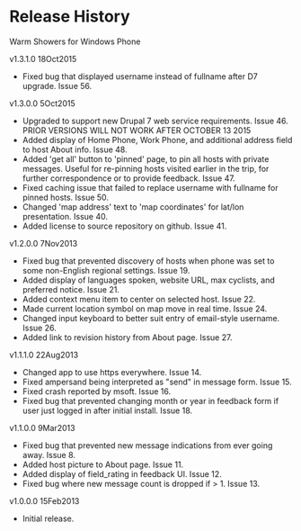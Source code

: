 ﻿Release History
===============

Warm Showers for Windows Phone

v1.3.1.0 18Oct2015
* Fixed bug that displayed username instead of fullname after D7 upgrade.  Issue 56.

v1.3.0.0 5Oct2015
* Upgraded to support new Drupal 7 web service requirements.  Issue 46.
  PRIOR VERSIONS WILL NOT WORK AFTER OCTOBER 13 2015
* Added display of Home Phone, Work Phone, and additional address field to host About info.  Issue 48.
* Added 'get all' button to 'pinned' page, to pin all hosts with private messages.  Useful for re-pinning hosts visited earlier in the trip, for further correspondence or to provide feedback.  Issue 47.
* Fixed caching issue that failed to replace username with fullname for pinned hosts.  Issue 50.
* Changed 'map address' text to 'map coordinates' for lat/lon presentation.  Issue 40.
* Added license to source repository on github.  Issue 41.

v1.2.0.0 7Nov2013
* Fixed bug that prevented discovery of hosts when phone was set to some non-English regional settings. Issue 19.
* Added display of languages spoken, website URL, max cyclists, and preferred notice. Issue 21.
* Added context menu item to center on selected host. Issue 22.
* Made current location symbol on map move in real time. Issue 24.
* Changed input keyboard to better suit entry of email-style username. Issue 26.
* Added link to revision history from About page. Issue 27.

v1.1.1.0 22Aug2013  
* Changed app to use https everywhere. Issue 14.
* Fixed ampersand being interpreted as "send" in message form. Issue 15.
* Fixed crash reported by msoft. Issue 16.
* Fixed bug that prevented changing month or year in feedback form if user just logged in after initial install. Issue 18.

v1.1.0.0 9Mar2013    
* Fixed bug that prevented new message indications from ever going away. Issue 8.
* Added host picture to About page. Issue 11.
* Added display of field_rating in feedback UI. Issue 12.
* Fixed bug where new message count is dropped if > 1. Issue 13.

v1.0.0.0 15Feb2013   
* Initial release.

